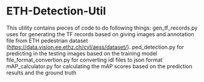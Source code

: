 # ETH-Detection-Util
This utility contains pieces of code to do following things:
gen_tf_records.py uses for generating the TF records based on giving images and annotation file from ETH pedestrian dataset (https://data.vision.ee.ethz.ch/cvl/aess/dataset/).
ped_detection.py for predicting in the testing images based on the training model
file_format_convertion.py for converting idl files to json format
mAP_calculator.py for calculating the mAP scores based on the prediction results and the ground truth